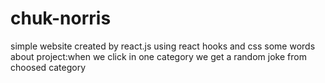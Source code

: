 # chuk-norris
simple website created by react.js using react hooks and css
some words about project:when we click in one category we get a random joke from choosed category 
